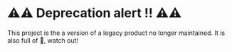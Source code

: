 # :warning::warning: Deprecation alert !! :warning::warning:

This project is the a version of a legacy product no longer maintained. It is also full of :spaghetti:, watch out!
